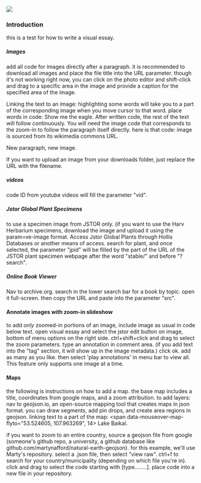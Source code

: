 <a href="https://www.juncture-digital.org"><img src="https://juncture-digital.github.io/juncture/static/images/ve-button.png"></a>

<param ve-config 
       title="Tracing the Tamarack"
       source-image="https://upload.wikimedia.org/wikipedia/commons/b/bf/Timber_between_Larch_Mountain_and_Mount_Hood_%284587520152%29.jpg"
       banner="https://upload.wikimedia.org/wikipedia/commons/b/bf/Timber_between_Larch_Mountain_and_Mount_Hood_%284587520152%29.jpg"
       author="Hannah Hardenbergh"
       layout="vertical">

### Introduction
this is a test for how to write a visual essay. 

##### Images
add all code for images directly after a paragraph. it is recommended to download all images and place the file title into the URL parameter. though it's not working right now, you can click on the photo editor and shift-click and drag to a specific area in the image and provide a caption for the specified area of the image. 
<param ve-image
       label="first image"
       description="Photograph"
       license="public domain"
       url="https://upload.wikimedia.org/wikipedia/commons/b/bf/Vihorlat_%28v_zime%29_046.jpg">

Linking the text to an image: 
highlighting some words will take you to a part of the corresponding image when you move cursor to that word. place words in code: 
<span data-mouseover-image-zoomto="147,105,340,232">
       Show me the eagle. 
       </span>
After written code, the rest of the text will follow continuously. You will need the image code that corresponds to the zoom-in to follow the paragraph itself directly. here is that code: image is sourced from its wikimedia commons URL.
<param ve-image 
       label="*Shaman drum." 
       description="Photograph" 
       license="public domain" 
       url="https://upload.wikimedia.org/wikipedia/commons/7/78/Weeping_larch.jpg">

New paragraph, new image.
<param ve-image 
       label="*Hamatsa Emerging From The Woods*, 1914. Photo by E.S. Curtis." 
       description="Photograph" 
       license="public domain" 
       url="https://upload.wikimedia.org/wikipedia/commons/5/52/Hamatsa_shaman.jpg" region="468,765,612,418">

If you want to upload an image from your downloads folder, just replace the URL with the filename.
<param ve-image 
       label="James Ward Sketch of Larch Tree, 1859" 
       description="Photograph" 
       license="public domain"
       url="16-07-06-Rathaus_Graz_Turmblick-RR2_0275.jpg">

##### videos
code ID from youtube videos will fill the parameter "vid".
<param ve-video 
       vid="aSprX-NIr14" >

##### Jstor Global Plant Specimens
to use a specimen image from JSTOR only. (if you want to use the Harv Herbarium specimens, download the image and upload it using the param=ve-image format. Access Jstor Global Plants through Hollis Databases or another means of access. search for plant, and once selected, the parameter "jpid" will be filled by the part of the URL of the JSTOR plant specimen webpage after the word "stable/" and before "?search".
<param ve-plant-specimen 
       jpid="10.5555/al.ap.specimen.p00662193">

##### Online Book Viewer
Nav to archive.org. search in the lower search bar for a book by topic. open it full-screen. then copy the URL and paste into the parameter "src".
<param ve-iframe 
       src="https://archive.org/details/Galaxy_v18n06_1960-08/page/n3/mode/2up?view=theater">

<param ve-entity 
       eid="Q155" 
       title="Brazil">
<param ve-entity 
       eid="Q267376" 
       title="World Tree">
<param ve-entity 
       eid="Q210377" 
       title="gauchos">
<param ve-entity 
       eid="Q46429" 
       title=“Guaraní people”>
<param ve-entity 
       eid="Q84263196" 
       title=“COVID-19 pandemic”>

#### Annotate images with zoom-in slideshow

to add *only* zoomed-in portions of an image, include image as usual in code below text. open visual essay and select the jstor edit button on image, bottom of menu options on the right side. ctrl+shift+click and drag to select the zoom parameters. type an annotation in comment area. (if you add text into the "tag" section, it will show up in the image metadata.) click ok. add as many as you like. then select 'play annotations' in menu bar to view all. This feature only supports one image at a time.
<param ve-image 
       description="Photograph" 
       license="public domain"
       url="16-07-06-Rathaus_Graz_Turmblick-RR2_0275.jpg"
       >

#### Maps
the following is instructions on how to add a map. the base map includes a title, coordinates from google maps, and a zoom attribution. to add layers: nav to geojson.io, an open-source mapping tool that creates maps in json format. you can draw segments, add pin drops, and create area regions in geojson. 
linking text to a part of the map:
<span data-mouseover-map-flyto="53.524605, 107.963269",
       14>
       Lake Baikal. 
       </span>
<param ve-map
       title="Larches Native to Siberia"
       center="53.524605, 107.963269"
       zoom="2"
       >
<param ve-map-layer 
       geojson 
       url="https://raw.githubusercontent.com/hehardenbergh/dh_test/main/Sargent-in-Siberia.json"
       >
       
if you want to zoom to an entire country, source a geojson file from google (someone's github repo, a university, a github database like github.com/martynafford/natural-earth-geojson). for this example, we'll use Marty's repository. select a .json file, then select "view raw". ctrl+f to search for your country/municipality (depending on which file you're in). click and drag to select the code starting with [type........]. place code into a new file in your repository. 
<param ve-map
       title="Trans-Siberian Railroad"
       center="53.524605, 107.963269"
       zoom="3"
       >
<param ve-map-layer
       geojson
       url="https://gist.githubusercontent.com/HeikkiVesanto/dc867a87e81f02ce31a8/raw/f2d9194fe55cfc6111f9e5f9974e90f53326d9d7/TransSiberianSimplified.geojson"
       >


